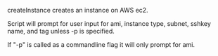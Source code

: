 createInstance creates an instance on AWS ec2.

Script will prompt for user input for ami, instance type, subnet, sshkey name, and tag unless -p is specified. 

If "-p" is called as a commandline flag it will only prompt for ami.
